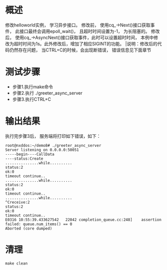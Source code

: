# 概述
修改helloworld实例， 学习异步接口。
修改前， 使用cq_-\>Next()接口获取事件， 此接口最终会调用epoll_wait()， 且超时时间设置为-1， 为长阻塞的。
修改后， 使用cq_-\>AsyncNext()接口获取事件，此时可以设置超时时间， 本例中修改为超时时间为1s。此外修改后，增加了相应SIGINT的功能。 
|说明：修改后的代码仍然存在问题， 当CTRL+C的时候，会出现断错误， 错误信息见下面章节
# 测试步骤
- 步骤1.执行make命令
- 步骤2.执行 ./greeter_async_server
- 步骤3.执行CTRL+C
# 输出结果
执行完步骤3后， 服务端将打印如下错误，如下：
```
root@nxddos:~/demo8# ./greeter_async_server
Server listening on 0.0.0.0:50051
-----begin----CallData
----status:Create
...............while..........
status:2
ok:0
timeout continue..
...............while..........
status:2
ok:0
timeout continue..
...............while..........
^Creceive:2
status:2
ok:0
timeout continue..
E0316 10:55:39.433627542   22042 completion_queue.cc:248]    assertion failed: queue.num_items() == 0
Aborted (core dumped)
```
# 清理
```
make clean
```
